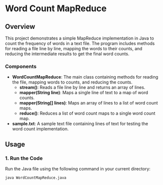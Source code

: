 # Word Count MapReduce

## Overview

This project demonstrates a simple MapReduce implementation in Java to count the frequency of words in a text file. The program includes methods for reading a file line by line, mapping the words to their counts, and reducing the intermediate results to get the final word counts.

### Components

- **WordCountMapReduce**: The main class containing methods for reading the file, mapping words to counts, and reducing the counts.
  - **stream()**: Reads a file line by line and returns an array of lines.
  - **mapper(String line)**: Maps a single line of text to a map of word counts.
  - **mapper(String[] lines)**: Maps an array of lines to a list of word count maps.
  - **reduce()**: Reduces a list of word count maps to a single word count map.
- **sample.txt**: A sample text file containing lines of text for testing the word count implementation.

## Usage

### 1. Run the Code

Run the Java file using the following command in your current directory:

```bash
java WordCountMapReduce.java
```
